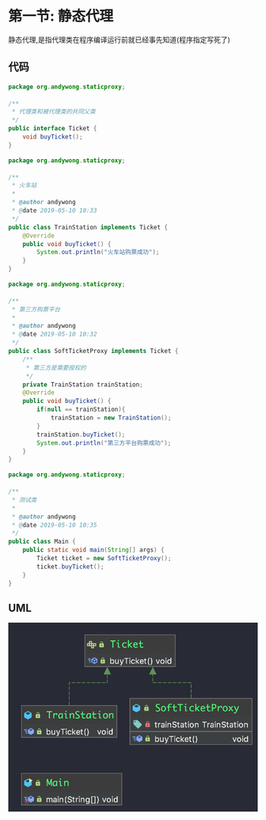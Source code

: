 # 第一节: 静态代理

静态代理,是指代理类在程序编译运行前就已经事先知道(程序指定写死了)



## 代码

```java
package org.andywong.staticproxy;

/**
 * 代理类和被代理类的共同父类
 */
public interface Ticket {
    void buyTicket();
}

```

```java
package org.andywong.staticproxy;

/**
 * 火车站
 *
 * @author andywong
 * @date 2019-05-10 10:33
 */
public class TrainStation implements Ticket {
    @Override
    public void buyTicket() {
        System.out.println("火车站购票成功");
    }
}

```

```java
package org.andywong.staticproxy;

/**
 * 第三方购票平台
 *
 * @author andywong
 * @date 2019-05-10 10:32
 */
public class SoftTicketProxy implements Ticket {
    /**
     * 第三方是需要授权的
     */
    private TrainStation trainStation;
    @Override
    public void buyTicket() {
        if(null == trainStation){
            trainStation = new TrainStation();
        }
        trainStation.buyTicket();
        System.out.println("第三方平台购票成功");
    }
}

```

```java
package org.andywong.staticproxy;

/**
 * 测试类
 *
 * @author andywong
 * @date 2019-05-10 10:35
 */
public class Main {
    public static void main(String[] args) {
        Ticket ticket = new SoftTicketProxy();
        ticket.buyTicket();
    }
}

```



## UML

![image-20190510104154488](../../summary/png/image-20190510104154488.png)